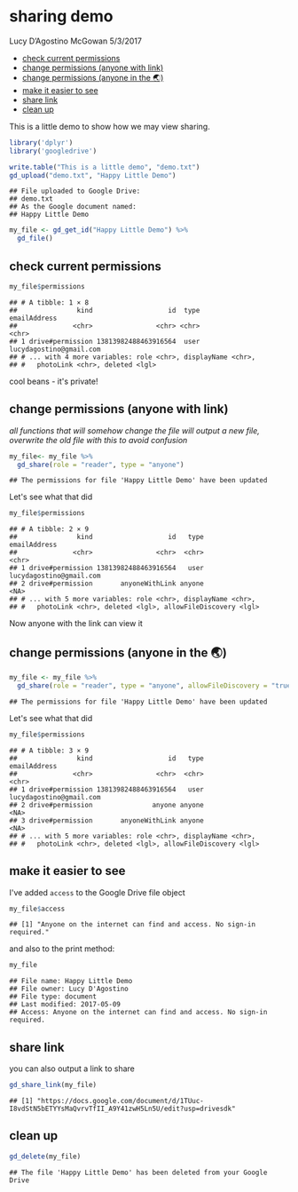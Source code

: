 sharing demo
================
Lucy D’Agostino McGowan
5/3/2017

-   [check current permissions](#check-current-permissions)
-   [change permissions (anyone with link)](#change-permissions-anyone-with-link)
-   [change permissions (anyone in the 🌏)](#change-permissions-anyone-in-the)
-   [make it easier to see](#make-it-easier-to-see)
-   [share link](#share-link)
-   [clean up](#clean-up)

This is a little demo to show how we may view sharing.

``` r
library('dplyr')
library('googledrive')
```

``` r
write.table("This is a little demo", "demo.txt")
gd_upload("demo.txt", "Happy Little Demo")
```

    ## File uploaded to Google Drive: 
    ## demo.txt 
    ## As the Google document named:
    ## Happy Little Demo

``` r
my_file <- gd_get_id("Happy Little Demo") %>%
  gd_file()
```

check current permissions
-------------------------

``` r
my_file$permissions
```

    ## # A tibble: 1 × 8
    ##               kind                   id  type            emailAddress
    ##              <chr>                <chr> <chr>                   <chr>
    ## 1 drive#permission 13813982488463916564  user lucydagostino@gmail.com
    ## # ... with 4 more variables: role <chr>, displayName <chr>,
    ## #   photoLink <chr>, deleted <lgl>

cool beans - it's private!

change permissions (anyone with link)
-------------------------------------

*all functions that will somehow change the file will output a new file, overwrite the old file with this to avoid confusion*

``` r
my_file<- my_file %>%
  gd_share(role = "reader", type = "anyone")
```

    ## The permissions for file 'Happy Little Demo' have been updated

Let's see what that did

``` r
my_file$permissions
```

    ## # A tibble: 2 × 9
    ##               kind                   id   type            emailAddress
    ##              <chr>                <chr>  <chr>                   <chr>
    ## 1 drive#permission 13813982488463916564   user lucydagostino@gmail.com
    ## 2 drive#permission       anyoneWithLink anyone                    <NA>
    ## # ... with 5 more variables: role <chr>, displayName <chr>,
    ## #   photoLink <chr>, deleted <lgl>, allowFileDiscovery <lgl>

Now anyone with the link can view it

change permissions (anyone in the 🌏)
------------------------------------

``` r
my_file <- my_file %>%
  gd_share(role = "reader", type = "anyone", allowFileDiscovery = "true")
```

    ## The permissions for file 'Happy Little Demo' have been updated

Let's see what that did

``` r
my_file$permissions
```

    ## # A tibble: 3 × 9
    ##               kind                   id   type            emailAddress
    ##              <chr>                <chr>  <chr>                   <chr>
    ## 1 drive#permission 13813982488463916564   user lucydagostino@gmail.com
    ## 2 drive#permission               anyone anyone                    <NA>
    ## 3 drive#permission       anyoneWithLink anyone                    <NA>
    ## # ... with 5 more variables: role <chr>, displayName <chr>,
    ## #   photoLink <chr>, deleted <lgl>, allowFileDiscovery <lgl>

make it easier to see
---------------------

I've added `access` to the Google Drive file object

``` r
my_file$access
```

    ## [1] "Anyone on the internet can find and access. No sign-in required."

and also to the print method:

``` r
my_file
```

    ## File name: Happy Little Demo 
    ## File owner: Lucy D'Agostino 
    ## File type: document 
    ## Last modified: 2017-05-09 
    ## Access: Anyone on the internet can find and access. No sign-in required.

share link
----------

you can also output a link to share

``` r
gd_share_link(my_file)
```

    ## [1] "https://docs.google.com/document/d/1TUuc-I8vdStN5bETYYsMaQvrvTfII_A9Y41zwH5Ln5U/edit?usp=drivesdk"

clean up
--------

``` r
gd_delete(my_file)
```

    ## The file 'Happy Little Demo' has been deleted from your Google Drive
